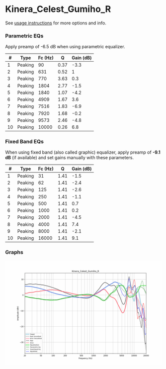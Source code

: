 # Kinera_Celest_Gumiho_R
See [usage instructions](https://github.com/jaakkopasanen/AutoEq#usage) for more options and info.

### Parametric EQs
Apply preamp of -6.5 dB when using parametric equalizer.

|   # | Type    |   Fc (Hz) |    Q |   Gain (dB) |
|-----|---------|-----------|------|-------------|
|   1 | Peaking |        90 | 0.37 |        -3.3 |
|   2 | Peaking |       631 | 0.52 |         1   |
|   3 | Peaking |       770 | 3.63 |         0.3 |
|   4 | Peaking |      1804 | 2.77 |        -1.5 |
|   5 | Peaking |      1840 | 1.07 |        -4.2 |
|   6 | Peaking |      4909 | 1.67 |         3.6 |
|   7 | Peaking |      7516 | 1.83 |        -6.9 |
|   8 | Peaking |      7920 | 1.68 |        -0.2 |
|   9 | Peaking |      9573 | 2.46 |        -4.8 |
|  10 | Peaking |     10000 | 0.26 |         6.8 |

### Fixed Band EQs
When using fixed band (also called graphic) equalizer, apply preamp of **-9.1 dB** (if available) and set gains manually with these parameters.

|   # | Type    |   Fc (Hz) |    Q |   Gain (dB) |
|-----|---------|-----------|------|-------------|
|   1 | Peaking |        31 | 1.41 |        -1.5 |
|   2 | Peaking |        62 | 1.41 |        -2.4 |
|   3 | Peaking |       125 | 1.41 |        -2.6 |
|   4 | Peaking |       250 | 1.41 |        -1.1 |
|   5 | Peaking |       500 | 1.41 |         0.7 |
|   6 | Peaking |      1000 | 1.41 |         0.2 |
|   7 | Peaking |      2000 | 1.41 |        -4.5 |
|   8 | Peaking |      4000 | 1.41 |         7.4 |
|   9 | Peaking |      8000 | 1.41 |        -2.1 |
|  10 | Peaking |     16000 | 1.41 |         9.1 |

### Graphs
![](./Kinera_Celest_Gumiho_R.png)
